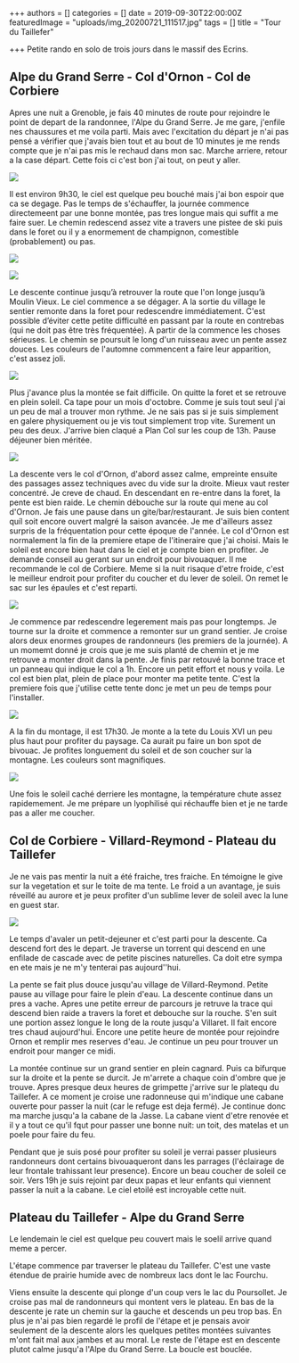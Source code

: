 +++
authors = []
categories = []
date = 2019-09-30T22:00:00Z
featuredImage = "uploads/img_20200721_111517.jpg"
tags = []
title = "Tour du Taillefer"

+++
Petite rando en solo de trois jours dans le massif des Ecrins.

## Alpe du Grand Serre - Col d'Ornon - Col de Corbiere

Apres une nuit a Grenoble, je fais 40 minutes de route pour rejoindre le point de depart de la randonnee, l'Alpe du Grand Serre. Je me gare, j'enfile nes chaussures et me voila parti. Mais avec l'excitation du départ je n'ai pas pensé a vérifier que j'avais bien tout et au bout de 10 minutes je me rends compte que je n'ai pas mis le rechaud dans mon sac. Marche arriere, retour a la case départ. Cette fois ci c'est bon j'ai tout, on peut y aller.

![](https://lh3.googleusercontent.com/1Y7d-iDa9latwRqVwXrnODRkVUQlypVrnjJxcGP4GuXxAFFNiyWRA1mOGEBUCFlUdeCspUXHpYzSmIKcgCsLsLLS8T5BEYDBP8Pcn7TYDEq8fuOdVAVBHpD7A2tpz-MkxoRt8l_5-hglr4XQzvSR9T1AKylWPLCbzSyjpJulTCgMKsriDTHBr3B1EKK4TqIbBp4GnUkbJkBibifAI8k1TvoTecdFvoE84P2lDcfa_TVXBjvN_rT5ZTsi0Y_e9DzZEwcWk-2sPRGfstlg2UdsoBfPw5fRiw1ExJuj7__S6KzgXrctrs0fXvGFBS8VmeWV_a05u1uetVON_3KU_M_Zbs0U7Nz8oD79Xlq0-10P35m709QUKdiDeu0MwSCedsIeFilt0ggGTwRP3TZ-pdsHm3llehTj6Wj6lM7MryypE5eJgWtCIoxRAAxUqMguj4j8g_Wwmu_Moq6nQLNgwSqaIk9hwHL4pcayHRbk5en_lASM3q-l_4l_dxf5l510zNEmpD7f-5vMDUfStly8Xtgqs7cA-_NiOsyGDBmmKsrkiHG1I_0T-Cs-rSd7bjOUCqa7OWqtTaJFK0TyA_zNbQ16Vn8q2LFdbn1ZYMDvMNmI_0b_C7aWBITQFgYDwnUE9UDWXPskeQMZu1ipruBE14ORCWQC_3N1-ovuD7T5qF4XF3_Zp4Gck80hXBVUo1uNkWmG1ehupkaq0IQOGy6VSG-cAoq9=w1252-h939-no?authuser=0)

Il est environ 9h30, le ciel est quelque peu bouché mais j'ai bon espoir que ca se degage. Pas le temps de s'échauffer, la journée commence directemeent par une bonne montée, pas tres longue mais qui suffit a me faire suer. Le chemin redescend assez vite a travers une pistee de ski puis dans le foret ou il y a enormement de champignon, comestible (probablement) ou pas.



![](https://lh3.googleusercontent.com/MlzeBmS9SOFX3N4MxTCvhvGKH1La_ouT36sOI6a2Wd2JMmxlgPdTarHhY6gAMwYRot9nFh2nJBz4s_v23ZZl2tV3Ju0TMce6jrICKugSQv5MyBUWnFkwbUCKpHVFBeovUXZLchSSASglSvn2fVcQO0FvTeHkCdM0a6to--nKMGfVgAbTKBdZlMGF5AvuQWEIJQdcJH5TdhKViffttEKkzS_SssWvvl6TpuKSXfZl9-SmK5Bu2rl_9ah8dCPlleXk0WgAPvvh1OvAVUAcvG_YTFCrVQ7pk43LL6qC6NBHdBxB9AwPbYXPKIm_-10tWXyWRkICv0OcPtamNdeeZA6PgI-U0fjjSK8JrqtpRIqstuzUfySYWZ4cYNuZvAiskX8LgFcGy2dNcHw0Oli_Y9Re0ZUFKWhHcpTfi3YSdknjeOFueBGP8K3Zh5I35FMGcCUtaNsuQWqOjR_2olKc3VYo-XeMbyQ8H0wH_GC2kJzMbTsBC56fcSHOgQNNYh7JeDIOUA7O6X78K1a2K5tKyiJcl3Y4HqMovzvwmSaY_4Ifma_1AK8g4ubJrpl0VKn4FjS3CpFJXQn5UQNg_Ac7FG4U7Puw4tA79aPfZ4BRvwCKQUeBitSJd8JO7HRUAWRgwHA_dQprqEZtBU54mZhagqofgWj_asA0P075-TiYK6VS1dm7Ugv0dCt67Wd27jR1XlTSAAvaBOssX2ZMXmdZ8tWm86zu=w704-h939-no?authuser=0)

![](https://lh3.googleusercontent.com/l8bSfYKD44BjHcuQjiMVbtHGY9KbJ-IMHdzkd2MMCX8BKUfgT5Uw21w1AEFrRaTQPGpRABbRGHHCi7o9VFqnXVExXi-CfKBo62IZlhAYkuOCP0GqRNpQ2SXb2qSbi53Ua5f-KXbIocsIJMg-M0JHDQ20uaKdCGVEvvC5M7cJ6fvTPrSSPixxYum2df3_KMUEMz0hE4HGzVb7vaBcl4YEPjU8fFJXcEO1KDBKNEp9YGwoDygvAj6BxwuEXBPaGu8m_33O97h-r6nOUzVzNZhSREI_UG031i7Lcr3CsphZz_LXbQ_lqry-0ic29yUtG9WoxK9n9RVCLa1fTGtFpUWbfzGETcPNIQ7S_oiLnA8ZfDtlzYjo2YeFsUcKf76VlSTKeUaLmyIXYyCb62AQCYzbnLtZDrmdp4bzolLhNBbTMTqdKQzsMJjVIEc7aLYJb-eomF0NtQBZV7P8ZbHAkSuNqNeZfhDgudZr7OegGBJRPPl-Q8VF4MlW7meROim4wnkPaoUW-ErQ3pHobt3mPclcc5oRo8A6jmpkOebpjBRpvSuuDSD5jXvSahVh-T58zJYxxomxoRFWNz9Hx87JiYovdklX767OgOxBsY0jjhbqzOH3li9nrM-n5x6fNWNCU5PIIgMGkDSgQ5lXGsVqdLjFD_vlxGJk08L_G8y3iXqtmivyGiJXR5nO2NulgeANB5rAp-vm6YBYP_va_Y93FyUqR7GE=w704-h939-no?authuser=0)

Le descente continue jusqu’à retrouver la route que l'on longe jusqu’à Moulin Vieux. Le ciel commence a se dégager. A la sortie du village le sentier remonte dans la foret pour redescendre immédiatement. C'est possible d’éviter cette petite difficulté en passant par la route en contrebas (qui ne doit pas être très fréquentée). A partir de la commence les choses sérieuses. Le chemin se poursuit le long d'un ruisseau avec un pente assez douces. Les couleurs de l'automne commencent a faire leur apparition, c'est assez joli.

![](https://lh3.googleusercontent.com/yIlHa3-SXYMCkhEvr8OntmnJsX9r3ukPs4jIoEX8JCA0yKwbXqF-FcUuNONlrWuyY-CLu9kWmp86Gy-1jddzCe39CiV4kFRlXTEWvwy9kFLYBhdNRqXd5laaSwHTqDQYdMWqQCoWUnid3PdJR1_OVymW91FBU4fIflBi6XnsVkj2Rlvmvr_7CEn_xGY9pz-Yo85XFQKq3Rmdx5Ubkbs3TltCESgfGqw3gEm44pv7_90Y-1m6ddtWnD8wPXRuqba3jUNv8PClmRi9HSlAXj9G3zGJC5tAnN3F8M2fqKMmNEntXCT-3CtDGw4-EBkUCLQDSpCU_XS0rOLdpfZsP0WYDBtPzT0tS9ZRZaPpOb7QiFXnydGd1SI_690EcydPIaDrUX4LihNJiCl_Y54GP6kWRPdygqqIbFenQexARZ36R4PM44CDUJfSKYiJ-UdYxQntUUDxLqmJDqw5yEbfxnZTcL67ZY_Y058ZpzIkmRFlS-vl-SKSJ_VtwLgEUo7VMspKNBC1LNsh1N0cZn9s2SRSVbIWiX-yDLeqmBDaqGpgsvUAz04A4DfgD6NDP9_VeFIpaJpCAadvXgA5cIwYBmnl9v9sfiKSh9gf9r4KdtsJgOPwZ7lJwSm7fcJhHPvyTwvCh9kWwKKKSjeBKpN0p_x-PkCJ3V_b9iCF-zAW-61gV85XCMfsw9mpZZZxSxxNHQXjrYRhNuQYtx-y523JQXl0RW8m=w1528-h725-no?authuser=0)

Plus j'avance plus la montée se fait difficile. On quitte la foret et se retrouve en plein soleil. Ca tape pour un mois d'octobre. Comme je suis tout seul j'ai un peu de mal a trouver mon rythme. Je ne sais pas si je suis simplement en galere physiquement ou je vis tout simplement trop vite. Surement un peu des deux. J'arrive bien claqué a Plan Col sur les coup de 13h. Pause déjeuner bien méritée.

![](https://lh3.googleusercontent.com/GYBQ33zGW72fjrG16TzKBYXej21d3HYOE0rt824iaRqwMMAH0uNop1gdcuwCKzREis09fQOUNvvpXRsxc9laWFIC_vQH7CmN0lqW_w2kxhf6vtzVJAmf7znHlL_L-J8cRK1TeyFiIGANJEJCYoHyPq5zqxpIb3Z9BMDVB2PQvTYpzrw1YzB4sv7v9jH-nfImLGXJ0YZ-WBbeonRmTxDMugKuNPNWls1866NpMqYIvO6J4avouj5myJq7hrcDx47RQ9Qfx50UEVEaIShxnDnTSn9U1OW7XBaOJsSVudPO39_dUxximDKJ2f0NBO7j7bLAlAuT90m00JBF09wDukiMgpLOYS8_r1BQLEqG4akNJkQhTkrJ7F0Itted1a-yhDAbM58_Sxs0mUMulLHYCILA73xcgSQiMJLodrYvHU4CvyFmRO0FHbtADHmJm_QqTZYl98iUOGp945k8orY03pbiJWNJPvSfPbP50GaBtKdFZ7ByxXUmWuKPr1nEl0BzMvHcebikf-bIXqq-N3znzJ3HSqTpswZtZ1peaecVE969wPwGzVybXfXMxTP5VrcIWA_Q-gwJx7S42fHje5xcHPxNlQCo-X1zXmmgLFc6ngMkKuTswUBhmRGqUwnLd56cu-erwN0YJQwTfD3tW_w3I3wU1BEi50ib0HzzktkGBzXnPXiYRuOjc0V2_B4tLTIGtDWoh2DmnIRHKVKMLeYF24AICQFl=w1252-h939-no?authuser=0)

La descente vers le col d'Ornon, d'abord assez calme, empreinte ensuite des passages assez techniques avec du vide sur la droite. Mieux vaut rester concentré. Je creve de chaud. En descendant en re-entre dans la foret, la pente est bien raide. Le chemin débouche sur la route qui mene au col d'Ornon. Je fais une pause dans un gite/bar/restaurant. Je suis bien content quíl soit encore ouvert malgré la saison avancée. Je me d'ailleurs assez surpris de la fréquentation pour cette époque de l'année. Le col d'Ornon est normalement la fin de la premiere etape de l'itineraire que j'ai choisi. Mais le soleil est encore bien haut dans le ciel et je compte bien en profiter. Je demande conseil au gerant sur un endroit pour bivouaquer. Il me recommande le col de Corbiere. Meme si la nuit risaque d'etre froide, c'est le meilleur endroit pour profiter du coucher et du lever de soleil. On remet le sac sur les épaules et c'est reparti.

![](https://lh3.googleusercontent.com/cg3T8YWPFl6IVz6TQOYLs7IrRKRfeLAIZwjkHVOimIWNCWgctfMbAVdy-Bs6BmpLiGiuh6tRXHdawABoyk0Qb0XlzC0rCsGUkM1kzCpu8SfjqmLnxyGOcaeav_8KOX937vGW0-adaYpoJEkVAUY4aSaj117JWMTWNqfFFOTqS0GMUZjPaYHl9MJQf9Ct18WPoUEG55P0_AzSkEA6YMC9EvE9HAKO0fcj5R80MLor9aaKRD0beh0nJof-sgVFY3kn2ODpa4dhDAoBE4DZOW3z-4SZ4yoZJeDiJq0ex-tSM9lXIFPcGbeS8KVxZw2bXNoewZOq57NbbQvwLGiGkUGcVTfToBZUUoG_zWcNABcqQvGV06sIWQRewzPStHoHejXRjEeC3kGrceA-NLU0WzOaERoncC8GyBe7m8oRUCoLW9ROwiY2e5OcdrOg0QQoFmabf-Qswbtk2zgLCjj-81JFOzn2lpAjsQzNkkRfpajaN0p2vguOeCGVu62WJF2Ifluz7WtsoPJXgjbEWSnLubeVX4rqilLHn1L_jHs2dwYnAK6Eoo0l3YqqlRkvYgD9hisykJ3hW-GT0u2UXBKlrHhRRryJqRuNZqL1TpMkpAi-9GlD8ArpJ7DQeVLxQ5pov4z7CJRthnO_DtKY9t_S-sI1S0BXDqz35Vu5KH9CZ4ZrflEk-ASZ9hLdvTR8vRZuHCnrNBYshXtdpCt57JK1y5K464aG=w1252-h939-no?authuser=0)

Je commence par redescendre legerement mais pas pour longtemps. Je tourne sur la droite et commence a remonter sur un grand sentier. Je croise alors deux enormes groupes de randonneurs (les premiers de la journée). A un momemt donné je crois que je me suis planté de chemin et je me retrouve a monter droit dans la pente. Je finis par retouvé la bonne trace et un panneau qui indique le col a 1h. Encore un petit effort et nous y voila. Le col est bien plat, plein de place pour monter ma petite tente. C'est la premiere fois que j'utilise cette tente donc je met un peu de temps pour l'installer.

![](https://lh3.googleusercontent.com/4pyYcjkdrLqSv4ojUqfKXO2nlyotuxdhWqkUiIqTrzKKPB-Pbfvmh4RdKNd7wKIuZ0ZoK0xrWjEw_2sIBA04BZm-JERrIH8og8u8Gj-81rO973JmYTVUwQKPCBhmWFDaneuduFr_RVtr9StGhdpeMoYLRihkadULfXNXNpN-gvD0-9v6yP6r9JZPpp1xnliJm3EgqhNkVDL77DD_ZwPv2cb7zcrkfbuKdyVTTNHh_dU2s0EXfBuR6lPA938RfSDKY2iNe5r1RZbbhmId2cCTKkaYpnIcbbRqlF0mLlcRqCnDvxQzAQdvvrPreKV3hyStq5OYywAmwq5eZn7JrYZJUe6TckRWuf-8XZYN2cNuAXqRdYhyF0ciV6O0QhAbT7A8c8axNJAPpe7rAMZXsFIyRjozLp9_iRf9CzKohDa5aQ82dI-TceErz1S7e2LrX7Pm6Hpz4zkhMymLqlUHXFEw8EN9zRkhgpaRA0rlUIZp-BMUefQhmVysW6frA5OJxWRRdPZCC30O4mG59ovGyOx5jjkoNyBBVBF43j5NO064ns14yV9MaaRjKlOp8vm32eedQdAFA9YkprR9U2AY3EpJbhfir3UNApek2BvH1UXFHWOOcRCdj3t7yHEEVV5irgSGSjll1qvh7tG4IS4YBMiS5Sb2ZJJisugfwBGGbZUscVCdXJKN9luPnq2RLngNTOrVJff4wWLdWCwqCvsSPcFeKTF_=w704-h939-no?authuser=0)

A la fin du montage, il est 17h30. Je monte a la tete du Louis XVI un peu plus haut pour profiter du paysage. Ca aurait pu faire un bon spot de bivouac. Je profites longuement du soleil et de son coucher sur la montagne. Les couleurs sont magnifiques.

![](https://lh3.googleusercontent.com/TLgbejVylPTH_FUNIiM7H9aJo5mnmIs4AQQozdLmgd00mxiJ9HppGFjw0C31fwg_8sckiYYAvCjB020n7AbQeHFXfbIe_NduKpCTOhfwNdLYwsOyUiyRCfyNCcth-IpEejhkQBG_71xAsnnRgsi7U3ZZR3CdNz_kfJPuixIjmSLwghbtJY3gi1WIw6NtwEKFugJ7lqaqM7FKtYh2axWRORfU01eSAv9GWroB1CamMf5huOhUs-T3-NO_SR87LdeKCmTg2EofK6c5ddD-LODAoPML7CdKSjMi1E3QPLtT5OgKDxw8UQFKpFZirwLVpLSSdxQ3uN_5gXCeEEnQskGNyvCtLgq5ZxAKSCY9yyn9E7wWs1ldbRoQf9v__SL4nTcfPPtdLfGPIEs3zeEC-B_4pG5Kg5rOeNJqjRueBGTlAwLvIsDUPVhJtWVvqAXoO8EKHZbjVSKKAW5hX9jwjkrd0YB5fVC2-uzXu1nJxI6XzrhcRM_4hkidw9Wxyrepc6ohtZKbQhdeYCOyf2W_yTJbT3TNbhqyPVvgU4aZyK6YJ126LHahGk6QBkCQ61dOim-nHqcdjHPAbGPqM1DjDPWkdxQNxtWzepDAStbR1ME_2W5m7bKccH-i9GQi8wjoF80Y7B0M-KJ6mWMhQT-TJFzREwPR8DckpZQyWF2JqoSetdSxt1jSoTGJPEoq_gX5D2pFt8k1H4vleTNPOFx1dr0qqOib=w1252-h939-no?authuser=0)

Une fois le soleil caché derriere les montagne, la température chute assez rapidemement. Je me prépare un lyophilisé qui réchauffe bien et je ne tarde pas a aller me coucher.

## Col de Corbiere - Villard-Reymond - Plateau du Taillefer

Je ne vais pas mentir la nuit a été fraiche, tres fraiche. En témoigne le give sur la vegetation et sur le toite de ma tente. Le froid a un avantage, je suis réveillé au aurore et je peux profiter d'un sublime lever de soleil avec la lune en guest star.

![](https://lh3.googleusercontent.com/Sfk24r_Qj0sN2G-ibjqH_Mr9eFrQp0Ujxwn3bTP1gmvFyput914BUOxWKwQ3ORAYanaGi1LZwPyyo3VMZsVziNTOyqQtreqqdmh48OHKidHG_9tWsncqCPnowklQicLl7_bNgtMwaKuWP80p1TGZiEsKKq4aXw_PAuGKrd8QXr5Ly9XB8v9q7RlffWlincCIYBdxUeP7Y9l_S3xW42Z71xSemLQoXBFUyAvmNpjOREmqbidVlix24LnjmR_Ii6vchDcsn1YxYmHRobpN4ihD_bEtYNdhgpsanzn515RgDyAJpGDhzG64zLASCP5sKFAJs7vxe2b2S1pb0tdshMW6BS4-wHw46YXjGrV-zW212HAdkcs42jve69VwOEblRAGNBEiFvsOqIKOYL9GKArwYv1V-NA32VmI2GMslN4owr00vQsL0spAHbfzgKr8_eq0gUfM1KLIVo89Oamv8OIZQXMqFQut6b3LznadlEsDMEib0BGNAOzfUjWNO24D5xe7L_wnInj1FR0CAaNcJ6haTvBuP9WvTJZdLBqgUy2oZO9DhGAuwsCuuFBQi7eBxRaMBtTFjFvxzYxv8ueulq6_MQDYSKP5HBmyES79vIgjVhkIuqhxvaPhfpGZEyb3z6ky8OuwStlAM0pkaq2C_atNYyBE36MyyldY4ZAESxRZY09eVnlwQfWsj83UzyO-X7rUj_PPUhNGRe6lMUkj415MkWJaV=w1252-h939-no?authuser=0)

Le temps d'avaler un petit-dejeuner et c'est parti pour la descente. Ca descend fort des le depart. Je traverse un torrent qui descend en une enfilade de cascade avec de petite piscines naturelles. Ca doit etre sympa en ete mais je ne m'y tenterai pas aujourd''hui.

La pente se fait plus douce jusqu'au village de Villard-Reymond. Petite pause au village pour faire le plein d'eau. La descente continue dans un pres a vache. Apres une petite erreur de parcours je retruve la trace qui descend bien raide a travers la foret et debouche sur la rouche. S'en suit une portion assez longue le long de la route jusqu'a Villaret. Il fait encore tres chaud aujourd'hui. Encore une petite heure de montée pour rejoindre Ornon et remplir mes reserves d'eau. Je continue un peu pour trouver un endroit pour manger ce midi.

La montée continue sur un grand sentier en plein cagnard. Puis ca bifurque sur la droite et la pente se durcit. Je m'arrete a chaque coin d'ombre que je trouve. Apres presque deux heures de grimpette j'arrive sur le platequ du Taillefer. A ce moment je croise une radonneuse qui m'indique une cabane ouverte pour passer la nuit (car le refuge est deja fermé). Je continue donc ma marche jusqu'a la cabane de la Jasse. La cabane vient d'etre renovée et il y a tout ce qu'il fqut pour passer une bonne nuit: un toit, des matelas et un poele pour faire du feu.

Pendant que je suis posé pour profiter su soleil je verrai passer plusieurs randonneurs dont certains bivouaqueront dans les parrages (l'éclairage de leur frontale trahissant leur presence). Encore un beau coucher de soleil ce soir. Vers 19h je suis rejoint par deux papas et leur enfants qui viennent passer la nuit a la cabane. Le ciel etoilé est incroyable cette nuit.

## Plateau du Taillefer - Alpe du Grand Serre

Le lendemain le ciel est quelque peu couvert mais le soelil arrive quand meme a percer.

L'étape commence par traverser le plateau du Taillefer. C'est une vaste étendue de prairie humide avec de nombreux lacs dont le lac Fourchu.

Viens ensuite la descente qui plonge d'un coup vers le lac du Poursollet. Je croise pas mal de randonneurs qui montent vers le plateau. En bas de la descente je rate un chemin sur la gauche et descends un peu trop bas. En plus je n'ai pas bien regardé le profil de l'étape et je pensais avoir seulement de la descente alors les quelques petites montées suivantes m'ont fait mal aux jambes et au moral. Le reste de l'étape est en descente plutot calme jusqu'a l'Alpe du Grand Serre. La boucle est bouclée.